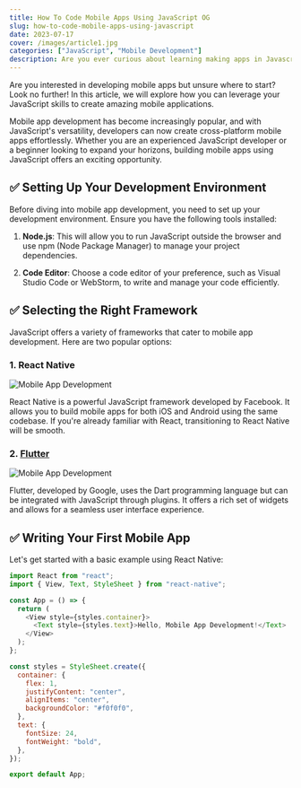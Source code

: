 ```yaml
---
title: How To Code Mobile Apps Using JavaScript OG
slug: how-to-code-mobile-apps-using-javascript
date: 2023-07-17
cover: /images/article1.jpg
categories: ["JavaScript", "Mobile Development"]
description: Are you ever curious about learning making apps in Javascript, look no further and start reading this article now!
---
```


Are you interested in developing mobile apps but unsure where to start? Look no further! In this article, we will explore how you can leverage your JavaScript skills to create amazing mobile applications.

Mobile app development has become increasingly popular, and with JavaScript's versatility, developers can now create cross-platform mobile apps effortlessly. Whether you are an experienced JavaScript developer or a beginner looking to expand your horizons, building mobile apps using JavaScript offers an exciting opportunity.

## ✅ Setting Up Your Development Environment

Before diving into mobile app development, you need to set up your development environment. Ensure you have the following tools installed:

1. **Node.js**: This will allow you to run JavaScript outside the browser and use npm (Node Package Manager) to manage your project dependencies.

2. **Code Editor**: Choose a code editor of your preference, such as Visual Studio Code or WebStorm, to write and manage your code efficiently.

## ✅ Selecting the Right Framework

JavaScript offers a variety of frameworks that cater to mobile app development. Here are two popular options:

### 1. React Native

![Mobile App Development](https://miro.medium.com/v2/resize:fit:1400/1*MF5V_dkybUTcfzwHFh0VSw.jpeg)

React Native is a powerful JavaScript framework developed by Facebook. It allows you to build mobile apps for both iOS and Android using the same codebase. If you're already familiar with React, transitioning to React Native will be smooth.

### 2. [Flutter](https://flutter.dev/)

![Mobile App Development](https://logowik.com/content/uploads/images/flutter5786.jpg)

Flutter, developed by Google, uses the Dart programming language but can be integrated with JavaScript through plugins. It offers a rich set of widgets and allows for a seamless user interface experience.

## ✅ Writing Your First Mobile App

Let's get started with a basic example using React Native:

```javascript
import React from "react";
import { View, Text, StyleSheet } from "react-native";

const App = () => {
  return (
    <View style={styles.container}>
      <Text style={styles.text}>Hello, Mobile App Development!</Text>
    </View>
  );
};

const styles = StyleSheet.create({
  container: {
    flex: 1,
    justifyContent: "center",
    alignItems: "center",
    backgroundColor: "#f0f0f0",
  },
  text: {
    fontSize: 24,
    fontWeight: "bold",
  },
});

export default App;
```
